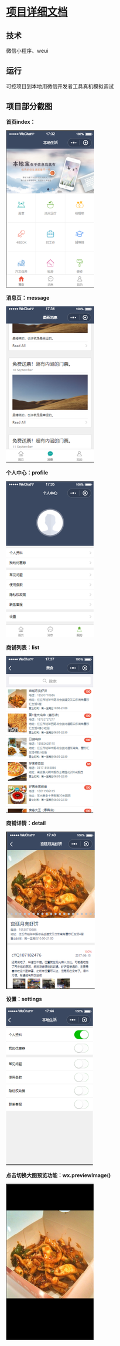 # [项目详细文档](/docs/locla_life.md)

## 技术

微信小程序、weui

## 运行

可控项目到本地用微信开发者工具真机模拟调试

## 项目部分截图

**首页index：**

<img src="/assets/index.png">

**消息页：message**

<img src="/assets/moreMessage.png">

**个人中心：profile**

<img src="/assets/person.png">

**商铺列表：list**

<img src="/assets/list.png">

**商铺详情：detail**

<img src="/assets/detail.png">

**设置：settings**

<img src="/assets/settings.png">

**点击切换大图预览功能：wx.previewImage()**

<img src="/assets/previewImage.png">